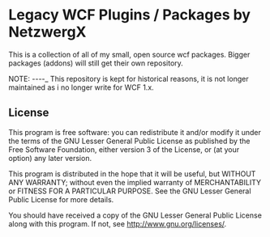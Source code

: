 Legacy WCF Plugins / Packages by NetzwergX
==========================================

This is a collection of all of my small, open source wcf packages.
Bigger packages (addons) will still get their own repository.


NOTE:
----_
This repository is kept for historical reasons, it is not longer maintained as i no longer write for WCF 1.x.


License
-------
This program is free software: you can redistribute it and/or modify
it under the terms of the GNU Lesser General Public License as published by
the Free Software Foundation, either version 3 of the License, or
(at your option) any later version.

This program is distributed in the hope that it will be useful,
but WITHOUT ANY WARRANTY; without even the implied warranty of
MERCHANTABILITY or FITNESS FOR A PARTICULAR PURPOSE.  See the
GNU Lesser General Public License for more details.

You should have received a copy of the GNU Lesser General Public License
along with this program.  If not, see <http://www.gnu.org/licenses/>.
